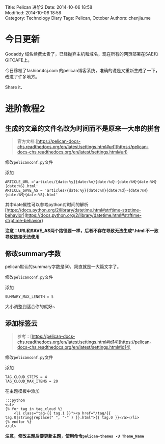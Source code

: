 Title: Pelican 进阶2
Date: 2014-10-06 18:58  
Modified: 2014-10-06 18:58  
Category: Technology Diary
Tags: Pelican, October
Authors: chenjia.me

# 今日更新 #
Godaddy 域名续费太贵了，已经抛弃主机和域名，现在所有的网页部署在SAE和GITCAFE上。

今日移植了fashion4cj.com 的pelican博客系统，准确的说是又重新生成了一下，改进了许多地方。

Share it、

# 进阶教程2 #

## 生成的文章的文件名改为时间而不是原来一大串的拼音 ##

> 官方文档:[https://pelican-docs-chs.readthedocs.org/en/latest/settings.html#url](https://pelican-docs-chs.readthedocs.org/en/latest/settings.html#url)

修改`pelicanconf.py`文件

添加

	ARTICLE_URL ='articles/{date:%y}{date:%m}{date:%d}-{date:%H}{date:%M}{date:%S}.html'
	ARTICLE_SAVE_AS = 'articles/{date:%y}{date:%m}{date:%d}-{date:%H}{date:%M}{date:%S}.html'

其中date属性可以参考python对时间的解析[https://docs.python.org/2/library/datetime.html#strftime-strptime-behavior](https://docs.python.org/2/library/datetime.html#strftime-strptime-behavior)

**注意：URL和SAVE_AS两个路径要一样，后者不存在导致无法生成\*.html 不一致导致链接无法使用**

## 修改summary字数 ##
pelican默认的summary字数是50，简直就是一大篇文字了。

修改`pelicanconf.py`文件

添加

	SUMMARY_MAX_LENGTH = 5

大小调整到适合你的就好~

## 添加标签云 ##

> 参考：[https://pelican-docs-chs.readthedocs.org/en/latest/settings.html#id14](https://pelican-docs-chs.readthedocs.org/en/latest/settings.html#id14)

修改`pelicanconf.py`文件

添加

	TAG_CLOUD_STEPS = 4 
	TAG_CLOUD_MAX_ITEMS = 20

在主题模板中添加

	:::python
	<ul>
    {% for tag in tag_cloud %}
        <li class="tag-{{ tag.1 }}"><a href="/tag/{{ tag.0|string|replace(" ", "-" ) }}.html">{{ tag.0 }}</a></li>
    {% endfor %}
	</ul>

**注意，修改主题后要更新主题，使用命令`pelican-themes -U Theme_Name`**

